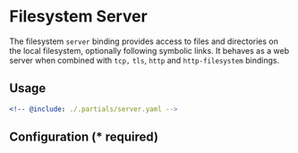 # Filesystem Server

The filesystem `server` binding provides access to files and directories on the local filesystem, optionally following symbolic links. It behaves as a web server when combined with `tcp,` `tls`, `http` and `http-filesystem` bindings.

## Usage

```yaml {3}
<!-- @include: ./.partials/server.yaml -->
```

## Configuration (\* required)

<!-- @include: ./.partials/options.md -->
<!-- @include: ../.partials/telemetry.md -->
